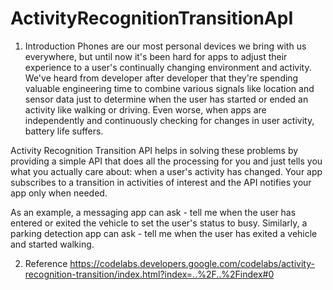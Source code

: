 # ActivityRecognitionTransitionApI

1. Introduction
Phones are our most personal devices we bring with us everywhere, but until now it's been hard for apps to adjust their experience to a user's continually changing environment and activity. We've heard from developer after developer that they're spending valuable engineering time to combine various signals like location and sensor data just to determine when the user has started or ended an activity like walking or driving. Even worse, when apps are independently and continuously checking for changes in user activity, battery life suffers.

Activity Recognition Transition API helps in solving these problems by providing a simple API that does all the processing for you and just tells you what you actually care about: when a user's activity has changed. Your app subscribes to a transition in activities of interest and the API notifies your app only when needed.

As an example, a messaging app can ask - tell me when the user has entered or exited the vehicle to set the user's status to busy. Similarly, a parking detection app can ask - tell me when the user has exited a vehicle and started walking.

2. Reference
https://codelabs.developers.google.com/codelabs/activity-recognition-transition/index.html?index=..%2F..%2Findex#0
